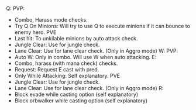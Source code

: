 Q:
PVP:
- Combo, Harass mode checks. 
- Try Q On Minions: Will try to use Q to execute minions if it can bounce to enemy hero.
PVE
- Last hit: To unkilable minions by auto attack check.
- Jungle Clear: Use for jungle check. 
- Lane Clear: Use for lane clear check. (Only in Aggro mode)
W:
PVP:
- Auto W: Only in combo. Will use W when auto attacking.
E:
- Combo, harass (with mana check) checks.
- Request: Request E cast with pred. 
- Only While Attacking: Self explanatory.
PVE
- Jungle Clear: Use for jungle check. 
- Lane Clear: Use for lane clear check. (Only in Aggro mode)
R:
- Block evade while casting option (self explanatory)
- Block orbwalker while casting option (self explanatory)
